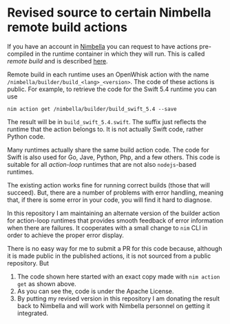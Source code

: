# Revised source to certain Nimbella remote build actions

If you have an account in [Nimbella](https://nimbella.com) you can request to have actions pre-compiled in the runtime container in which they will run.  This is called _remote build_ and is described [here](https://docs.nimbella.com/building#remote-builds).

Remote build in each runtime uses an OpenWhisk action with the name `/nimbella/builder/build_<lang>_<version>`.  The code of these actions is public.  For example, to retrieve the code for the Swift 5.4 runtime you can use
```
nim action get /nimbella/builder/build_swift_5.4 --save
```
The result will be in `build_swift_5.4.swift`.  The suffix just reflects the runtime that the action belongs to.  It is not actually Swift code, rather Python code.

Many runtimes actually share the same build action code.  The code for Swift is also used for Go, Jave, Python, Php, and a few others.  This code is suitable for all _action-loop_ runtimes that are not also `nodejs`-based runtimes.  

The existing action works fine for running correct builds (those that will succeed).  But, there are a number of problems with error handling, meaning that, if there is some error in your code, you will find it hard to diagnose.   

In this repository I am maintaining an alternate version of the builder action for action-loop runtimes that provides smooth feedback of error information when there are failures.  It cooperates with a small change to `nim` CLI in order to achieve the proper error display.

There is no easy way for me to submit a PR for this code because, although it is made public in the published actions, it is not sourced from a public repository.  But
1.  The code shown here started with an exact copy made with `nim action get` as shown above.
2.  As you can see the, code is under the Apache License.
3.  By putting my revised version in this repository I am donating the result back to Nimbella and will work with Nimbella personnel on getting it integrated.
